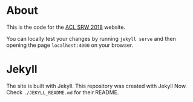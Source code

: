 About
=====
This is the code for the [ACL SRW 2018](naacl2018-srw.github.io) website.

You can locally test your changes by running ``jekyll serve`` and then opening the page ``localhost:4000`` on your browser.


Jekyll
======
The site is built with Jekyll. This repository was created with Jekyll Now.
Check ``./JEKYLL_README.md`` for their README.
